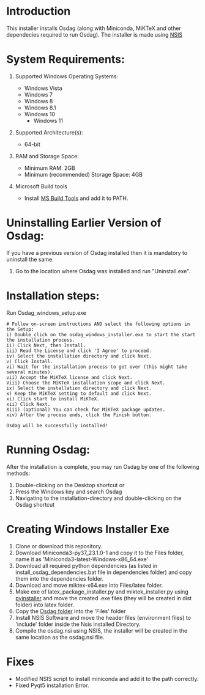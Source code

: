 # Introduction

This installer installs Osdag (along with Miniconda, MiKTeX and other dependecies required to run Osdag).
The installer is made using [NSIS](https://nsis.sourceforge.io/Main_Page)


# System Requirements:

1. Supported Windows Operating Systems:
	- Windows Vista
	- Windows 7
	- Windows 8
	- Windows 8.1
	- Windows 10
        - Windows 11

2. Supported Architecture(s):
	 - 64-bit

3. RAM and Storage Space:
	- Minimum RAM: 2GB 
	- Minimum (recommended) Storage Space: 4GB

 4. Microsoft Build tools
      - Install [MS Build Tools](https://visualstudio.microsoft.com/visual-cpp-build-tools/) and add it to PATH.
          
	

# Uninstalling Earlier Version of Osdag:

If you have a previous version of Osdag installed then it is mandatory to uninstall the same.

1) Go to the location where Osdag was installed and run "Uninstall.exe".


# Installation steps:


  Run Osdag_windows_setup.exe
  
    # Follow on-screen instructions AND select the following options in the Setup:
	i) Double click on the osdag_windows_installer.exe to start the start the installation process. 
	ii) Click Next, then Install.
	iii) Read the License and click 'I Agree' to proceed.
	iv) Select the installation directory and click Next.
	v) Click Install.
	vi) Wait for the installation process to get over (this might take several minutes).
	vii) Accept the MiKTeX license and click Next.
	Viii) Choose the MiKTeX installation scope and click Next.
	ix) Select the installation directory and click Next.
	x) Keep the MiKTeX setting to default and click Next.
	xi) Click start to install MiKTeX.
	xii) Click Next.
	Xiii) (optional) You can check for MiKTeX package updates.
	xiv) After the process ends, click the Finish button.
	
	Osdag will be successfully installed!


# Running Osdag:


After the installation is complete, you may run Osdag by one of the following methods:
1. Double-clicking on the Desktop shortcut or
2. Press the Windows key and search Osdag 
3. Navigating to the installation-directory and double-clicking on the Osdag shortcut

# Creating Windows Installer Exe

1. Clone or download this repository.
2. Download Miniconda3-py37_23.1.0-1 and copy it to the Files folder, name it as 'Miniconda3-latest-Windows-x86_64.exe'
3. Download all required python dependencies (as listed in install_osdag_dependencies.bat file in dependencies folder) and copy them into the dependencies folder.
4. Download and move miktex-x64.exe into Files/latex folder.
5. Make exe of latex_package_installer.py and miktek_installer.py using [pyinstaller](https://pypi.org/project/pyinstaller/) and move the created .exe files (they will be created in dist folder) into latex folder.
6. Copy the [Osdag folder](https://github.com/osdag-admin/Osdag) into the 'Files' folder
7. Install NSIS Software and move the header files (environment files) to 'include' folder inside the Nsis installed Directory.
8. Compile the osdag.nsi using NSIS, the installer will be created in the same location as the osdag.nsi file.

# Fixes
- Modified NSIS script to install miniconda and add it to the path correctly.
- Fixed Pyqt5 installation Error. 
